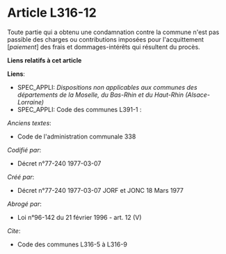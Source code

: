 # Article L316-12

Toute partie qui a obtenu une condamnation contre la commune n'est pas passible des charges ou contributions imposées pour
l'acquittement [*paiement*] des frais et dommages-intérêts qui résultent du procès.

**Liens relatifs à cet article**

**Liens**:

  - SPEC_APPLI: *Dispositions non applicables aux communes des départements de la Moselle, du Bas-Rhin et du Haut-Rhin (Alsace-Lorraine)*
  - SPEC_APPLI: Code des communes L391-1 :

_Anciens textes_:

  - Code de l'administration communale 338

_Codifié par_:

  - Décret n°77-240 1977-03-07

_Créé par_:

  - Décret n°77-240 1977-03-07 JORF et JONC 18 Mars 1977

_Abrogé par_:

  - Loi n°96-142 du 21 février 1996 - art. 12 (V)

_Cite_:

  - Code des communes L316-5 à L316-9
